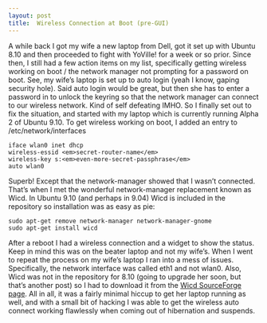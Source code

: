 ```yaml
---
layout: post
title:  Wireless Connection at Boot (pre-GUI)
---
```


A while back I got my wife a new laptop from Dell, got it set up with Ubuntu 8.10 and then proceeded to fight with YoVille! for a week or so prior. Since then, I still had a few action items on my list, specifically getting wireless working on boot / the network manager not prompting for a password on boot. See, my wife’s laptop is set up to auto login (yeah I know, gaping security hole). Said auto login would be great, but then she has to enter a password in to unlock the keyring so that the network manager can connect to our wireless network. Kind of self defeating IMHO. So I finally set out to fix the situation, and started with my laptop which is currently running Alpha 2 of Ubuntu 9.10. To get wireless working on boot, I added an entry to /etc/network/interfaces

	iface wlan0 inet dhcp
	wireless-essid <em>secret-router-name</em>
	wireless-key s:<em>even-more-secret-passphrase</em>
	auto wlan0

Superb! Except that the network-manager showed that I wasn’t connected. That’s when I met the wonderful network-manager replacement known as Wicd. In Ubuntu 9.10 (and perhaps in 9.04) Wicd is included in the repository so installation was as easy as pie:

	sudo apt-get remove network-manager network-manager-gnome
	sudo apt-get install wicd

After a reboot I had a wireless connection and a widget to show the status. Keep in mind this was on the beater laptop and not my wife’s. When I went to repeat the process on my wife’s laptop I ran into a mess of issues. Specifically, the network interface was called eth1 and not wlan0. Also, Wicd was not in the repository for 8.10 (going to upgrade her soon, but that’s another post) so I had to download it from the [Wicd SourceForge page](http://wicd.sourceforge.net/). All in all, it was a fairly minimal hiccup to get her laptop running as well, and with a small bit of hacking I was able to get the wireless auto connect working flawlessly when coming out of hibernation and suspends.
